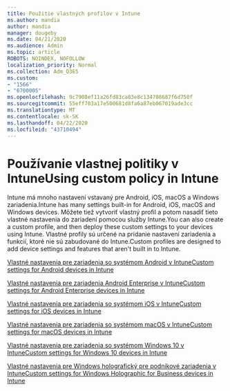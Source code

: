 ```yaml
---
title: Použitie vlastných profilov v Intune
ms.author: mandia
author: mandia
manager: dougeby
ms.date: 04/21/2020
ms.audience: Admin
ms.topic: article
ROBOTS: NOINDEX, NOFOLLOW
localization_priority: Normal
ms.collection: Adm_O365
ms.custom:
- "1566"
- "6700005"
ms.openlocfilehash: 9c7908ef11a26fd83ca83e8c134708687f6d750f
ms.sourcegitcommit: 55eff703a17e500681d8fa6a87eb067019ade3cc
ms.translationtype: MT
ms.contentlocale: sk-SK
ms.lasthandoff: 04/22/2020
ms.locfileid: "43710494"
---
```

# <a name="using-custom-policy-in-intune"></a><span data-ttu-id="9ad2f-102">Používanie vlastnej politiky v Intune</span><span class="sxs-lookup"><span data-stu-id="9ad2f-102">Using custom policy in Intune</span></span>

<span data-ttu-id="9ad2f-103">Intune má mnoho nastavení vstavaný pre Android, iOS, macOS a Windows zariadenia.</span><span class="sxs-lookup"><span data-stu-id="9ad2f-103">Intune has many settings built-in for Android, iOS, macOS and Windows devices.</span></span> <span data-ttu-id="9ad2f-104">Môžete tiež vytvoriť vlastný profil a potom nasadiť tieto vlastné nastavenia do zariadení pomocou služby Intune.</span><span class="sxs-lookup"><span data-stu-id="9ad2f-104">You can also create a custom profile, and then deploy these custom settings to your devices using Intune.</span></span> <span data-ttu-id="9ad2f-105">Vlastné profily sú určené na pridanie nastavení zariadenia a funkcií, ktoré nie sú zabudované do Intune.</span><span class="sxs-lookup"><span data-stu-id="9ad2f-105">Custom profiles are designed to add device settings and features that aren't built in to Intune.</span></span>

[<span data-ttu-id="9ad2f-106">Vlastné nastavenia pre zariadenia so systémom Android v Intune</span><span class="sxs-lookup"><span data-stu-id="9ad2f-106">Custom settings for Android devices in Intune</span></span>](https://docs.microsoft.com/intune/custom-settings-android)

[<span data-ttu-id="9ad2f-107">Vlastné nastavenia pre zariadenia Android Enterprise v Intune</span><span class="sxs-lookup"><span data-stu-id="9ad2f-107">Custom settings for Android Enterprise devices in Intune</span></span>](https://docs.microsoft.com/intune/custom-settings-android-for-work)

[<span data-ttu-id="9ad2f-108">Vlastné nastavenia pre zariadenia so systémom iOS v Intune</span><span class="sxs-lookup"><span data-stu-id="9ad2f-108">Custom settings for iOS devices in Intune</span></span>](https://docs.microsoft.com/intune/custom-settings-ios)

[<span data-ttu-id="9ad2f-109">Vlastné nastavenia pre zariadenia so systémom macOS v Intune</span><span class="sxs-lookup"><span data-stu-id="9ad2f-109">Custom settings for macOS devices in Intune</span></span>](https://docs.microsoft.com/intune/custom-settings-macos)

[<span data-ttu-id="9ad2f-110">Vlastné nastavenia pre zariadenia so systémom Windows 10 v Intune</span><span class="sxs-lookup"><span data-stu-id="9ad2f-110">Custom settings for Windows 10 devices in Intune</span></span>](https://docs.microsoft.com/intune/custom-settings-windows-10)

[<span data-ttu-id="9ad2f-111">Vlastné nastavenia pre Windows holografický pre podnikové zariadenia v Intune</span><span class="sxs-lookup"><span data-stu-id="9ad2f-111">Custom settings for Windows Holographic for Business devices in Intune</span></span>](https://docs.microsoft.com/intune/custom-settings-windows-holographic)